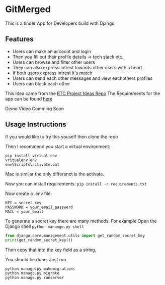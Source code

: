 # GitMerged

This is a tinder App for Developers build with Django.

## Features
- Users can make an account and login 
- Then you fill out their profile details -> tech stack etc.. 
- Users can browse and filter other users
- They can also express intrest towards other users with a heart
- If both users express intrest it's match
- Users can send each other messages and view eachothers profiles 
- Users can block each other

This Idea came from the [RTC Project Ideas Repo](https://github.com/RealToughCandy/project-ideas-for-web-developers)
The Requirements for the app can be found [here](https://github.com/RealToughCandy/project-ideas-for-web-developers/blob/master/projects/dating-app.md)

Demo Video Comming Soon

## Usage Instructions 
If you would like to try this youself then clone the repo

Then I recommend you start a virtual environment:
```
pip install virtual env
vritualenv env
env\Scripts\activate.bat
```
Mac is similar the only differenct is the activate. 

Now you can install requirements: `pip install -r requirements.txt`

Now create a .env file:
```
KEY = secret_key
PASSWORD = your_email_password
MAIL = your_email

```
To generate a secret key there are many methods. For example 
Open the Django shell `python manange.py shell`
```python
from django.core.management.utils import get_random_secret_key
print(get_random_secret_key())
```
Then copy that into the key field as a string.

You should be done. Just run 
```
python manage.py makemigrations
python manage.py migrate
python manage.py runserver
```

